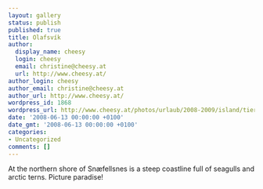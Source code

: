 ```yaml
---
layout: gallery
status: publish
published: true
title: Olafsvík
author:
  display_name: cheesy
  login: cheesy
  email: christine@cheesy.at
  url: http://www.cheesy.at/
author_login: cheesy
author_email: christine@cheesy.at
author_url: http://www.cheesy.at/
wordpress_id: 1868
wordpress_url: http://www.cheesy.at/photos/urlaub/2008-2009/island/tierwelt-islands/olafsvik/
date: '2008-06-13 00:00:00 +0100'
date_gmt: '2008-06-13 00:00:00 +0100'
categories:
- Uncategorized
comments: []
---
```

<!--:de-->At the northern shore of Snæfellsnes is a steep coastline full of seagulls and arctic terns. Picture paradise!
<!--:-->
